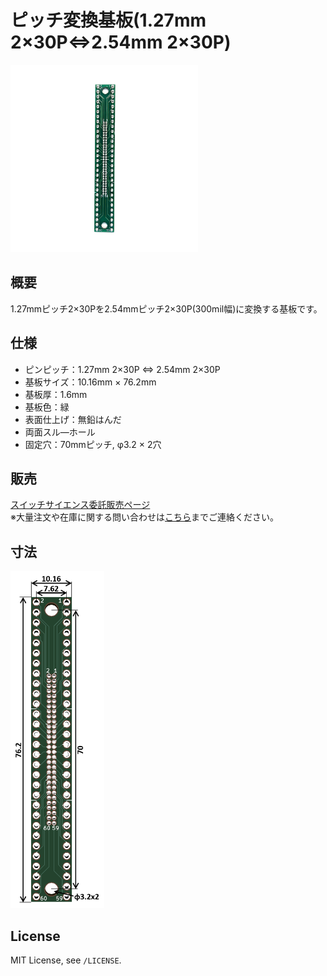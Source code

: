 # ピッチ変換基板(1.27mm 2×30P⇔2.54mm 2×30P)

<img src="/img/ProductImage.jpg" width="300px">

## 概要
1.27mmピッチ2×30Pを2.54mmピッチ2×30P(300mil幅)に変換する基板です。

## 仕様
- ピンピッチ：1.27mm 2×30P ⇔ 2.54mm 2×30P
- 基板サイズ：10.16mm × 76.2mm
- 基板厚：1.6mm
- 基板色：緑
- 表面仕上げ：無鉛はんだ
- 両面スル―ホール
- 固定穴：70mmピッチ, φ3.2 × 2穴

## 販売  
[スイッチサイエンス委託販売ページ](https://www.switch-science.com/catalog/6862/)  
※大量注文や在庫に関する問い合わせは[こちら](mailto:info.y2kb@gmail.com)までご連絡ください。

## 寸法
<img src="/img/dimension.png" width="150px">

## License
MIT License, see `/LICENSE`.
